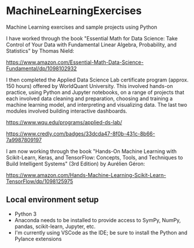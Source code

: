 # MachineLearningExercises
Machine Learning exercises and sample projects using Python

I have worked through the book "Essential Math for Data Science: Take Control of Your Data with Fundamental Linear Algebra, Probability, and Statistics" by Thomas Nield:

https://www.amazon.com/Essential-Math-Data-Science-Fundamental/dp/1098102932

I then completed the Applied Data Science Lab certificate program (approx. 150 hours) offered by WorldQuant University. This involved hands-on practice, using Python and Jupyter notebooks, on a range of projects that each involved data cleaning and preparation, choosing and training a machine learning model, and interpreting and visualizing data. The last two modules involved building interactive dashboards.

https://www.wqu.edu/programs/applied-ds-lab/

https://www.credly.com/badges/33dcda47-8f0b-431c-8b66-7a9987809197

I am now working through the book "Hands-On Machine Learning with Scikit-Learn, Keras, and TensorFlow: Concepts, Tools, and Techniques to Build Intelligent Systems" (3rd Edition) by Aurélien Géron:

https://www.amazon.com/Hands-Machine-Learning-Scikit-Learn-TensorFlow/dp/1098125975

## Local environment setup

* Python 3
* Anaconda needs to be installed to provide access to SymPy, NumPy, pandas, scikit-learn, Jupyter, etc.
* I'm currently using VSCode as the IDE; be sure to install the Python and Pylance extensions
